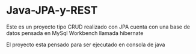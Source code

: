 # Java-JPA-y-REST
Este es un proyecto tipo CRUD realizado con JPA
cuenta con una base de datos pensada en MySql Workbench llamada hibernate

El proyecto esta pensado para ser ejecutado en consola de java 
